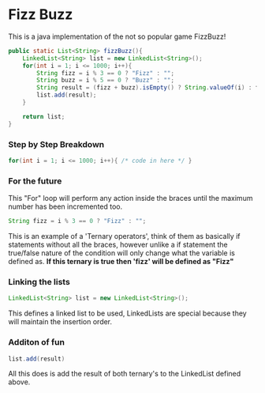 # Fizz Buzz 

This is a java implementation of the not so popular game FizzBuzz!
```java
public static List<String> fizzBuzz(){
    LinkedList<String> list = new LinkedList<String>();
    for(int i = 1; i <= 1000; i++){
        String fizz = i % 3 == 0 ? "Fizz" : "";
        String buzz = i % 5 == 0 ? "Buzz" : "";
        String result = (fizz + buzz).isEmpty() ? String.valueOf(i) : fizz + buzz;
        list.add(result);
    }

    return list;
}
```

### Step by Step Breakdown

```java
for(int i = 1; i <= 1000; i++){ /* code in here */ }
```
### For the future 

This "For" loop will perform any action inside the braces until the maximum number has been incremented too.
```java
String fizz = i % 3 == 0 ? "Fizz" : "";
```
This is an example of a 'Ternary operators', think of them as basically if statements without all the braces, however unlike a if statement the true/false nature of the condition will only change what the variable is defined as.
<b>If this ternary is true then 'fizz' will be defined as "Fizz"</b>

### Linking the lists
```java
LinkedList<String> list = new LinkedList<String>();
```
This defines a linked list to be used, LinkedLists are special because they will maintain the insertion order.

### Additon of fun
```java
list.add(result)
```
All this does is add the result of both ternary's to the LinkedList defined above. 